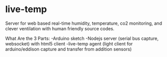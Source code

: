 # live-temp
Server for web based real-time humidity, temperature, co2 monitoring, and clever ventilation with human friendly source codes.

What Are the 3 Parts:
-Arduino sketch
-Nodejs server (serial bus capture, websocket) with html5 client
-live-temp agent (light client for arduino/eddison capture and transfer from addition sensors)

